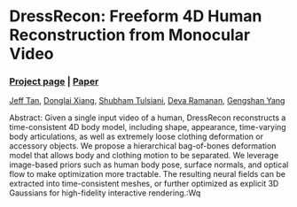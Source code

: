 # DressRecon: Freeform 4D Human Reconstruction from Monocular Video

### [Project page](https://jefftan969.github.io/dressrecon) | [Paper](https://jefftan969.github.io/dressrecon/paper.pdf)

[Jeff Tan](https://github.com/jefftan969/), 
[Donglai Xiang](https://xiangdonglai.github.io/), 
[Shubham Tulsiani](https://shubhtuls.github.io/),
[Deva Ramanan](https://www.cs.cmu.edu/~deva/),
[Gengshan Yang](https://gengshan-y.github.io/)<br>

Abstract: Given a single input video of a human, DressRecon reconstructs a time-consistent 4D body model, including shape, appearance, time-varying body articulations, as well as extremely loose clothing deformation or accessory objects. We propose a hierarchical bag-of-bones deformation model that allows body and clothing motion to be separated. We leverage image-based priors such as human body pose, surface normals, and optical flow to make optimization more tractable. The resulting neural fields can be extracted into time-consistent meshes, or further optimized as explicit 3D Gaussians for high-fidelity interactive rendering.:Wq
